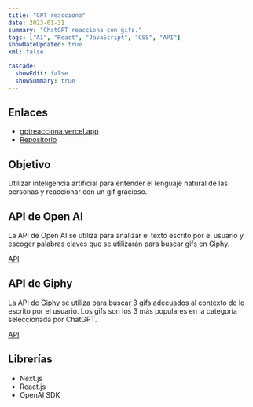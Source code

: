 ```yaml
---
title: "GPT reacciona"
date: 2023-01-31
summary: "ChatGPT reacciona con gifs."
tags: ["AI", "React", "JavaScript", "CSS", "API"]
showDateUpdated: true
xml: false

cascade:
  showEdit: false
  showSummary: true
---
```


## Enlaces

- [gptreacciona.vercel.app](https://gptreacciona.vercel.app/)
- [Repositorio](https://github.com/miguel1man/chatGPT-Gifs)

## Objetivo

Utilizar inteligencia artificial para entender el lenguaje natural de las personas y reaccionar con un gif gracioso.

## API de Open AI

La API de Open AI se utiliza para analizar el texto escrito por el usuario y escoger palabras claves que se utilizarán para buscar gifs en Giphy.

[API](https://openai.com/api/)

## API de Giphy

La API de Giphy se utiliza para buscar 3 gifs adecuados al contexto de lo escrito por el usuario. Los gifs son los 3 más populares en la categoría seleccionada por ChatGPT.

[API](https://developers.giphy.com/)

## Librerías 
- Next.js
- React.js
- OpenAI SDK

